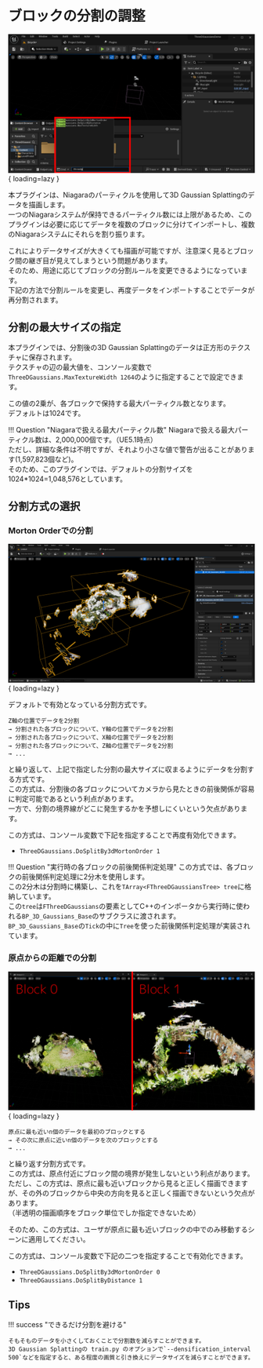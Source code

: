 # ブロックの分割の調整

![](images/how-to-split.png){ loading=lazy }  

本プラグインは、Niagaraのパーティクルを使用して3D Gaussian Splattingのデータを描画します。  
一つのNiagaraシステムが保持できるパーティクル数には上限があるため、このプラグインは必要に応じてデータを複数のブロックに分けてインポートし、複数のNiagaraシステムにそれらを割り振ります。  

これによりデータサイズが大きくても描画が可能ですが、注意深く見るとブロック間の継ぎ目が見えてしまうという問題があります。  
そのため、用途に応じてブロックの分割ルールを変更できるようになっています。  
下記の方法で分割ルールを変更し、再度データをインポートすることでデータが再分割されます。

## 分割の最大サイズの指定

本プラグインでは、分割後の3D Gaussian Splattingのデータは正方形のテクスチャに保存されます。  
テクスチャの辺の最大値を、コンソール変数で`ThreeDGaussians.MaxTextureWidth 1264`のように指定することで設定できます。  

この値の2乗が、各ブロックで保持する最大パーティクル数となります。  
デフォルトは1024です。

!!! Question "Niagaraで扱える最大パーティクル数"
    Niagaraで扱える最大パーティクル数は、2,000,000個です。（UE5.1時点）  
    ただし、詳細な条件は不明ですが、それより小さな値で警告が出ることがあります(1,597,823個など)。  
    そのため、このプラグインでは、デフォルトの分割サイズを1024*1024=1,048,576としています。  

## 分割方式の選択

### Morton Orderでの分割

![](images/how-to-split-morton.png){ loading=lazy }  

デフォルトで有効となっている分割方式です。  

```
Z軸の位置でデータを2分割  
→ 分割された各ブロックについて、Y軸の位置でデータを2分割  
→ 分割された各ブロックについて、X軸の位置でデータを2分割  
→ 分割された各ブロックについて、Z軸の位置でデータを2分割  
→ ...  
```

と繰り返して、上記で指定した分割の最大サイズに収まるようにデータを分割する方式です。  
この方式は、分割後の各ブロックについてカメラから見たときの前後関係が容易に判定可能であるという利点があります。  
一方で、分割の境界線がどこに発生するかを予想しにくいという欠点があります。

この方式は、コンソール変数で下記を指定することで再度有効化できます。  

- `ThreeDGaussians.DoSplitBy3dMortonOrder 1`

!!! Question "実行時の各ブロックの前後関係判定処理"
    この方式では、各ブロックの前後関係判定処理に2分木を使用します。  
    この2分木は分割時に構築し、これを`TArray<FThreeDGaussiansTree> tree`に格納しています。  
    この`tree`は`FThreeDGaussians`の要素としてC++のインポータから実行時に使われる`BP_3D_Gaussians_Base`のサブクラスに渡されます。  
    `BP_3D_Gaussians_Base`の`Tick`の中に`Tree`を使った前後関係判定処理が実装されています。

### 原点からの距離での分割

![](images/how-to-split-distance.png){ loading=lazy }  

```
原点に最も近いn個のデータを最初のブロックとする  
→ その次に原点に近いn個のデータを次のブロックとする  
→ ...  
```

と繰り返す分割方式です。  
この方式は、原点付近にブロック間の境界が発生しないという利点があります。  
ただし、この方式は、原点に最も近いブロックから見ると正しく描画できますが、その外のブロックから中央の方向を見ると正しく描画できないという欠点があります。  
（半透明の描画順序をブロック単位でしか指定できないため）

そのため、この方式は、ユーザが原点に最も近いブロックの中でのみ移動するシーンに適用してください。

この方式は、コンソール変数で下記の二つを指定することで有効化できます。  

- `ThreeDGaussians.DoSplitBy3dMortonOrder 0`
- `ThreeDGaussians.DoSplitByDistance 1`

## Tips

!!! success "できるだけ分割を避ける"

    そもそものデータを小さくしておくことで分割数を減らすことができます。  
    3D Gaussian Splattingの train.py のオプションで`--densification_interval 500`などを指定すると、ある程度の画質と引き換えにデータサイズを減らすことができます。